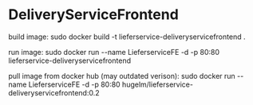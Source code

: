# DeliveryServiceFrontend

build image:
sudo docker build -t lieferservice-deliveryservicefrontend .

run image:
sudo docker run --name LieferserviceFE -d -p 80:80 lieferservice-deliveryservicefrontend

pull image from docker hub (may outdated verison):
sudo docker run --name LieferserviceFE -d -p 80:80 hugelm/lieferservice-deliveryservicefrontend:0.2
